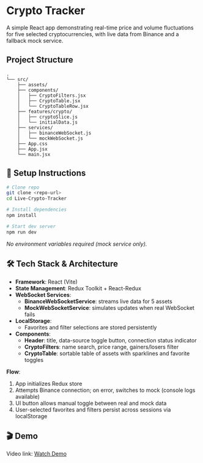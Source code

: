 # Crypto Tracker

A simple React app demonstrating real-time price and volume fluctuations for five selected cryptocurrencies, with live data from Binance and a fallback mock service.

## Project Structure

```
.
└── src/
    ├── assets/
    ├── components/
    │   ├── CryptoFilters.jsx
    │   ├── CryptoTable.jsx
    │   └── CryptoTableRow.jsx
    ├── features/crypto/
    │   ├── cryptoSlice.js
    │   └── initialData.js
    ├── services/
    │   ├── binanceWebSocket.js
    │   └── mockWebSocket.js
    ├── App.css
    ├── App.jsx
    └── main.jsx
```

## 🚀 Setup Instructions

```bash
# Clone repo
git clone <repo-url>
cd Live-Crypto-Tracker

# Install dependencies
npm install

# Start dev server
npm run dev

```

_No environment variables required (mock service only)._ 

## 🛠 Tech Stack & Architecture

- **Framework**: React (Vite)
- **State Management**: Redux Toolkit + React-Redux
- **WebSocket Services**:
  - **BinanceWebSocketService**: streams live data for 5 assets
  - **MockWebSocketService**: simulates updates when real WebSocket fails
- **LocalStorage**:
  - Favorites and filter selections are stored persistently
- **Components**:
  - **Header**: title, data-source toggle button, connection status indicator
  - **CryptoFilters**: name search, price range, gainers/losers filter
  - **CryptoTable**: sortable table of assets with sparklines and favorite toggles

**Flow**:
1. App initializes Redux store
2. Attempts Binance connection; on error, switches to mock (console logs available)
3. UI button allows manual toggle between real and mock data
4. User-selected favorites and filters persist across sessions via localStorage

## 🎬 Demo

Video link: [Watch Demo](https://www.loom.com/share/1aac39fc424248a4b8ccf4013592fcc9?sid=c4b049f7-42aa-4643-a14d-b9fb4e2e4a9c)
